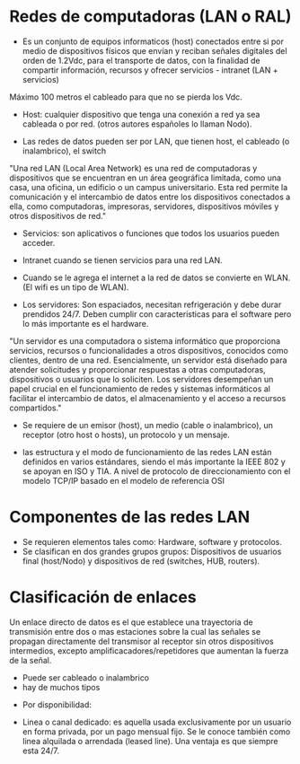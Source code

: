# Redes de computadoras (LAN o RAL)

- Es un conjunto de equipos informaticos (host) conectados entre si por medio de dispositivos físicos que envían y reciban señales digitales del orden de 1.2Vdc, para el transporte de datos, con la finalidad de compartir información, recursos y ofrecer servicios - intranet (LAN + servicios)

Máximo 100 metros el cableado para que no se pierda los Vdc.

- Host: cualquier dispositivo que tenga una conexión a red ya sea cableada o por red. (otros autores españoles lo llaman Nodo).

- Las redes de datos pueden ser por LAN, que tienen host, el cableado (o inalambrico), el switch

"Una red LAN (Local Area Network) es una red de computadoras y dispositivos que se encuentran en un área geográfica limitada, como una casa, una oficina, un edificio o un campus universitario. Esta red permite la comunicación y el intercambio de datos entre los dispositivos conectados a ella, como computadoras, impresoras, servidores, dispositivos móviles y otros dispositivos de red."

- Servicios: son aplicativos o funciones que todos los usuarios pueden acceder.

- Intranet cuando se tienen servicios para una red LAN.

- Cuando se le agrega el internet a la red de datos se convierte en WLAN. (El wifi es un tipo de WLAN).

- Los servidores: Son espaciados, necesitan refrigeración y debe durar prendidos 24/7. Deben cumplir con caracteristicas para el software pero lo más importante es el hardware.

"Un servidor es una computadora o sistema informático que proporciona servicios, recursos o funcionalidades a otros dispositivos, conocidos como clientes, dentro de una red. Esencialmente, un servidor está diseñado para atender solicitudes y proporcionar respuestas a otras computadoras, dispositivos o usuarios que lo soliciten. Los servidores desempeñan un papel crucial en el funcionamiento de redes y sistemas informáticos al facilitar el intercambio de datos, el almacenamiento y el acceso a recursos compartidos."

- Se requiere de un emisor (host), un medio (cable o inalambrico), un receptor (otro host o hosts), un protocolo y un mensaje.

- las estructura y el modo de funcionamiento de las redes LAN están definidos en varios estándares, siendo el más importante la IEEE 802 y se apoyan en ISO y TIA. 
A nivel de protocolo de direccionamiento con el modelo TCP/IP basado en el modelo de referencia OSI

# Componentes de las redes LAN

- Se requieren elementos tales como: Hardware, software y protocolos.
- Se clasifican en dos grandes grupos grupos: Dispositivos de usuarios final (host/Nodo) y dispositivos de red (switches, HUB, routers).

# Clasificación de enlaces

Un enlace directo de datos es el que establece una trayectoria de transmisión entre dos o mas estaciones sobre la cual las señales se propagan directamente del transmisor al receptor sin otros dispositivos intermedios, excepto amplificacadores/repetidores que aumentan la fuerza de la señal.

- Puede ser cableado o inalambrico
- hay de muchos tipos

* Por disponibilidad:
- Linea o canal dedicado: es aquella usada exclusivamente por un usuario en forma privada, por un pago mensual fijo. Se le conoce también como linea alquilada o arrendada (leased line). Una ventaja es que siempre esta 24/7.
